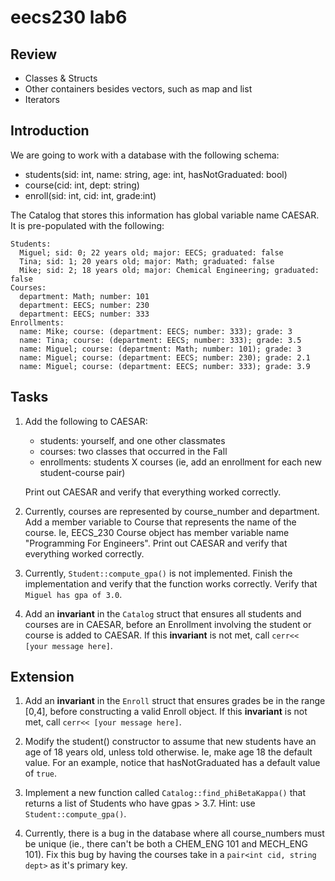 # eecs230 lab6

## Review

- Classes & Structs
- Other containers besides vectors, such as map and list
- Iterators

## Introduction

We are going to work with a database with the following schema:

- students(sid: int, name: string, age: int, hasNotGraduated: bool)
- course(cid: int, dept: string)
- enroll(sid: int, cid: int, grade:int)

The Catalog that stores this information has global variable name CAESAR. It is pre-populated with the following:

```
Students:
  Miguel; sid: 0; 22 years old; major: EECS; graduated: false
  Tina; sid: 1; 20 years old; major: Math; graduated: false
  Mike; sid: 2; 18 years old; major: Chemical Engineering; graduated: false
Courses:
  department: Math; number: 101
  department: EECS; number: 230
  department: EECS; number: 333
Enrollments:
  name: Mike; course: (department: EECS; number: 333); grade: 3
  name: Tina; course: (department: EECS; number: 333); grade: 3.5
  name: Miguel; course: (department: Math; number: 101); grade: 3
  name: Miguel; course: (department: EECS; number: 230); grade: 2.1
  name: Miguel; course: (department: EECS; number: 333); grade: 3.9
```

## Tasks

1. Add the following to CAESAR:
    - students: yourself, and one other classmates
    - courses: two classes that occurred in the Fall
    - enrollments: students X courses (ie, add an enrollment for each new student-course pair)

   Print out CAESAR and verify that everything worked correctly.

2. Currently, courses are represented by course_number and department. Add a member variable to Course that represents the name of the course.
   Ie, EECS_230 Course object has member variable name "Programming For Engineers". Print out CAESAR and verify that everything worked correctly.

3. Currently, `Student::compute_gpa()` is not implemented. Finish the implementation and verify that the function works correctly. Verify that `Miguel has gpa of 3.0`.

4. Add an **invariant** in the `Catalog` struct that ensures all students and courses are in CAESAR, before an Enrollment involving the student or course is added to CAESAR.
   If this **invariant** is not met, call `cerr<< [your message here]`.

## Extension

1. Add an **invariant** in the `Enroll` struct that ensures grades be in the range [0,4], before constructing a valid Enroll object. If this **invariant** is not met, call `cerr<< [your message here]`.

2. Modify the student() constructor to assume that new students have an age of 18 years old, unless told otherwise. Ie, make age 18 the default value. For an example, notice that hasNotGraduated has a default value of `true`.

3. Implement a new function called `Catalog::find_phiBetaKappa()` that returns a list of Students who have gpas > 3.7. Hint: use `Student::compute_gpa()`.

4. Currently, there is a bug in the database where all course_numbers must be unique (ie., there can't be both a CHEM_ENG 101 and MECH_ENG 101). Fix this bug by having the courses take in a `pair<int cid, string dept>` as it's primary key.